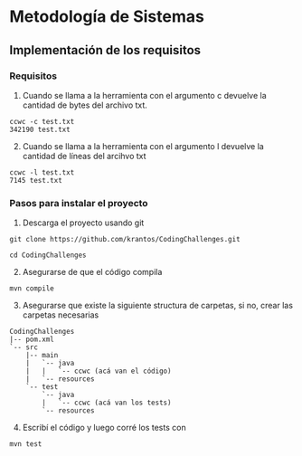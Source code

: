 # Metodología de Sistemas

## Implementación de los requisitos

### Requisitos

1.	Cuando se llama a la herramienta con el argumento c devuelve la cantidad de bytes del archivo txt.
```shell
ccwc -c test.txt
342190 test.txt
```

2. Cuando se llama a la herramienta con el argumento l devuelve la cantidad de líneas del arcihvo txt
```shell
ccwc -l test.txt
7145 test.txt
```
### Pasos para instalar el proyecto

1. Descarga el proyecto usando git

```shell
git clone https://github.com/krantos/CodingChallenges.git
```
```shell
cd CodingChallenges
```

2. Asegurarse de que el código compila

```shell
mvn compile
```

3. Asegurarse que existe la siguiente structura de carpetas, si no, crear las carpetas necesarias

```shell
CodingChallenges
|-- pom.xml
`-- src
    |-- main
    |   `-- java
    |   |   `-- ccwc (acá van el código)
    |   `-- resources
    `-- test
        `-- java
        |   `-- ccwc (acá van los tests)
        `-- resources 
```
4. Escribí el código y luego corré los tests con

```shell
mvn test
```
